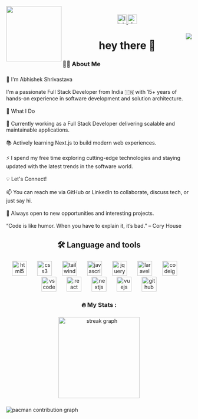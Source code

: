 <img align="left" height="150" src="https://media4.giphy.com/media/v1.Y2lkPTc5MGI3NjExMXBldmJjOGY2d2V3ZGZnNGlrNjJtM3Q4b3g1cWNmajJlb3M2NXdpOCZlcD12MV9pbnRlcm5hbF9naWZfYnlfaWQmY3Q9Zw/qgQUggAC3Pfv687qPC/giphy.gif"  />

###

<div align="center">
  <a href="https://www.linkedin.com/in/praagalbhyatechnologies/" target="_blank">
    <img src="https://img.shields.io/static/v1?message=LinkedIn&logo=linkedin&label=&color=0077B5&logoColor=white&labelColor=&style=for-the-badge" height="25" alt="linkedin logo"  />
  </a>
  <a href="https://dev.to/abhishek_shrivastava_771b" target="_blank">
    <img src="https://img.shields.io/static/v1?message=dev.to&logo=dev.to&label=&color=0A0A0A&logoColor=white&labelColor=&style=for-the-badge" height="25" alt="devto logo"  />
  </a>
</div>

###

<img align="right" src="https://visitor-badge.laobi.icu/badge?page_id=coding-is-everything.coding-is-everything&"  />

###

<h1 align="center">hey there 👋</h1>

###

<h3 align="left">👩‍💻  About Me</h3>

###

<p align="left">👋 I'm Abhishek Shrivastava<br><br>I'm a passionate Full Stack Developer from India 🇮🇳 with 15+ years of hands-on experience in software development and solution architecture.<br><br>🔧 What I Do<br><br>🔭 Currently working as a Full Stack Developer delivering scalable and maintainable applications.<br><br>📚 Actively learning Next.js to build modern web experiences.<br><br>⚡ I spend my free time exploring cutting-edge technologies and staying updated with the latest trends in the software world.<br><br>💡 Let's Connect!<br><br>📫 You can reach me via GitHub or LinkedIn to collaborate, discuss tech, or just say hi.<br><br>💼 Always open to new opportunities and interesting projects.<br><br>“Code is like humor. When you have to explain it, it’s bad.” – Cory House</p>

###

<h2 align="center">🛠 Language and tools</h2>

###

<div align="center">
  <img src="https://cdn.jsdelivr.net/gh/devicons/devicon/icons/html5/html5-original-wordmark.svg" height="40" alt="html5 logo"  />
  <img width="20" />
  <img src="https://cdn.jsdelivr.net/gh/devicons/devicon/icons/css3/css3-original-wordmark.svg" height="40" alt="css3 logo"  />
  <img width="20" />
  <img src="https://cdn.jsdelivr.net/gh/devicons/devicon/icons/tailwindcss/tailwindcss-original-wordmark.svg" height="40" alt="tailwindcss logo"  />
  <img width="20" />
  <img src="https://cdn.jsdelivr.net/gh/devicons/devicon/icons/javascript/javascript-original.svg" height="40" alt="javascript logo"  />
  <img width="20" />
  <img src="https://cdn.jsdelivr.net/gh/devicons/devicon/icons/jquery/jquery-original-wordmark.svg" height="40" alt="jquery logo"  />
  <img width="20" />
  <img src="https://cdn.jsdelivr.net/gh/devicons/devicon/icons/laravel/laravel-original-wordmark.svg" height="40" alt="laravel logo"  />
  <img width="20" />
  <img src="https://cdn.jsdelivr.net/gh/devicons/devicon/icons/codeigniter/codeigniter-plain-wordmark.svg" height="40" alt="codeigniter logo"  />
  <img width="20" />
  <img src="https://cdn.jsdelivr.net/gh/devicons/devicon/icons/vscode/vscode-original-wordmark.svg" height="40" alt="vscode logo"  />
  <img width="20" />
  <img src="https://cdn.jsdelivr.net/gh/devicons/devicon/icons/react/react-original-wordmark.svg" height="40" alt="react logo"  />
  <img width="20" />
  <img src="https://cdn.jsdelivr.net/gh/devicons/devicon/icons/nextjs/nextjs-original-wordmark.svg" height="40" alt="nextjs logo"  />
  <img width="20" />
  <img src="https://cdn.jsdelivr.net/gh/devicons/devicon/icons/vuejs/vuejs-original-wordmark.svg" height="40" alt="vuejs logo"  />
  <img width="20" />
  <img src="https://cdn.jsdelivr.net/gh/devicons/devicon/icons/github/github-original-wordmark.svg" height="40" alt="github logo"  />
</div>

###

<h3 align="center">🔥   My Stats :</h3>

###

<div align="center">
  <img src="https://streak-stats.demolab.com?user=coding-is-everything&locale=en&mode=daily&theme=dark&hide_border=false&border_radius=5&order=3" height="220" alt="streak graph"  />
</div>

###

<picture>
  <source media="(prefers-color-scheme: dark)" srcset="https://raw.githubusercontent.com/coding-is-everything/coding-is-everything/output/pacman-contribution-graph-dark.svg">
  <source media="(prefers-color-scheme: light)" srcset="https://raw.githubusercontent.com/coding-is-everything/coding-is-everything/output/pacman-contribution-graph.svg">
  <img alt="pacman contribution graph" src="https://raw.githubusercontent.com/coding-is-everything/coding-is-everything/output/pacman-contribution-graph.svg">
</picture>

###
